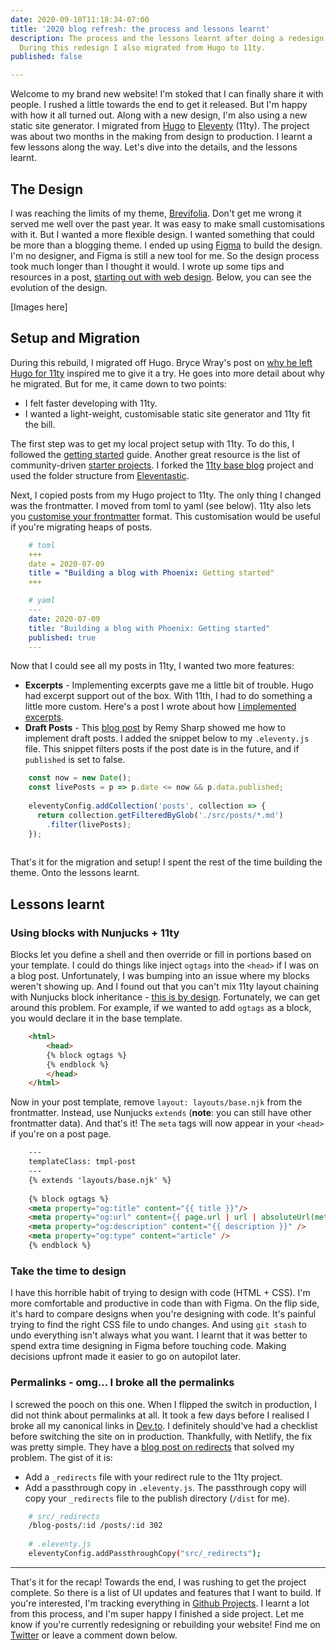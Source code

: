 ```yaml
---
date: 2020-09-10T11:18:34-07:00
title: '2020 blog refresh: the process and lessons learnt'
description: The process and the lessons learnt after doing a redesign of my blog.
  During this redesign I also migrated from Hugo to 11ty.
published: false

---
```

Welcome to my brand new website! I'm stoked that I can finally share it with people. I rushed a little towards the end to get it released. But I'm happy with how it all turned out. Along with a new design, I'm also using a new static site generator. I migrated from [Hugo](https://gohugo.io/) to [Eleventy](https://www.11ty.dev/) (11ty). The project was about two months in the making from design to production. I learnt a few lessons along the way. Let's dive into the details, and the lessons learnt.

## The Design

I was reaching the limits of my theme, [Brevifolia](https://github.com/kendallstrautman/brevifolia-hugo-forestry). Don't get me wrong it served me well over the past year. It was easy to make small customisations with it. But I wanted a more flexible design. I wanted something that could be more than a blogging theme. I ended up using [Figma](https://www.figma.com/) to build the design. I'm no designer, and Figma is still a new tool for me. So the design process took much longer than I thought it would. I wrote up some tips and resources in a post, [starting out with web design](https://www.jonathanyeong.com/posts/tips-for-developers-starting-out-with-web-design/). Below, you can see the evolution of the design.

\[Images here\]

## Setup and Migration

During this rebuild, I migrated off Hugo. Bryce Wray's post on [why he left Hugo for 11ty](https://brycewray.com/posts/2019/09/why-left-hugo-eleventy/) inspired me to give it a try. He goes into more detail about why he migrated. But for me, it came down to two points:

* I felt faster developing with 11ty.
* I wanted a light-weight, customisable static site generator and 11ty fit the bill.

The first step was to get my local project setup with 11ty. To do this, I followed the [getting started](https://www.11ty.dev/docs/getting-started/) guide. Another great resource is the list of community-driven [starter projects](https://www.11ty.dev/docs/starter/). I forked the [11ty base blog](https://github.com/11ty/eleventy-base-blog) project and used the folder structure from [Eleventastic](https://github.com/maxboeck/eleventastic).

Next, I copied posts from my Hugo project to 11ty. The only thing I changed was the frontmatter. I moved from toml to yaml (see below). 11ty also lets you [customise your frontmatter](https://www.11ty.dev/docs/data-frontmatter-customize/) format. This customisation would be useful if you're migrating heaps of posts.

```yaml
    # toml
    +++
    date = 2020-07-09
    title = "Building a blog with Phoenix: Getting started"
    +++

    # yaml
    ---
    date: 2020-07-09
    title: "Building a blog with Phoenix: Getting started"
    published: true
    ---

 ```

Now that I could see all my posts in 11ty, I wanted two more features:

* **Excerpts** - Implementing excerpts gave me a little bit of trouble. Hugo had excerpt support out of the box. With 11th, I had to do something a little more custom. Here's a post I wrote about how [I implemented excerpts](https://www.jonathanyeong.com/posts/excerpts-with-eleventy/).
* **Draft Posts** - This [blog post](https://remysharp.com/2019/06/26/scheduled-and-draft-11ty-posts) by Remy Sharp showed me how to implement draft posts. I added the snippet below to my `.eleventy.js` file. This snippet filters posts if the post date is in the future, and if `published` is set to false.

```javascript
    const now = new Date();
    const livePosts = p => p.date <= now && p.data.published;
    
    eleventyConfig.addCollection('posts', collection => {
      return collection.getFilteredByGlob('./src/posts/*.md')
        .filter(livePosts);
    });
 
```

That's it for the migration and setup! I spent the rest of the time building the theme. Onto the lessons learnt.

## Lessons learnt

### Using blocks with Nunjucks + 11ty

Blocks let you define a shell and then override or fill in portions based on your template. I could do things like inject `ogtags` into the `<head>` if I was on a blog post. Unfortunately, I was bumping into an issue where my blocks weren't showing up. And I found out that you can't mix 11ty layout chaining with Nunjucks block inheritance - [this is by design](https://github.com/11ty/eleventy/issues/834#issuecomment-569474008). Fortunately, we can get around this problem. For example, if we wanted to add `ogtags` as a block, you would declare it in the base template.

```html
    <html>
    	<head>
        {% block ogtags %}
        {% endblock %}
    	</head>
    </html>

```

Now in your post template, remove `layout: layouts/base.njk` from the frontmatter. Instead, use Nunjucks `extends` (**note**: you can still have other frontmatter data). And that's it! The `meta` tags will now appear in your `<head>` if you're on a post page.

```html
    ---
    templateClass: tmpl-post
    ---
    {% extends 'layouts/base.njk' %}
    
    {% block ogtags %}
    <meta property="og:title" content="{{ title }}"/>
    <meta property="og:url" content={{ page.url | url | absoluteUrl(metadata.url) }} />
    <meta property="og:description" content="{{ description }}" />
    <meta property="og:type" content="article" />
    {% endblock %}

```

### Take the time to design

I have this horrible habit of trying to design with code (HTML + CSS). I'm more comfortable and productive in code than with Figma. On the flip side, it's hard to compare designs when you're designing with code. It's painful trying to find the right CSS file to undo changes. And using `git stash` to undo everything isn't always what you want. I learnt that it was better to spend extra time designing in Figma before touching code. Making decisions upfront made it easier to go on autopilot later.

### Permalinks - omg... I broke all the permalinks

I screwed the pooch on this one. When I flipped the switch in production, I did not think about permalinks at all. It took a few days before I realised I broke all my canonical links in [Dev.to](http://dev.to). I definitely should've had a checklist before switching the site on in production. Thankfully, with Netlify, the fix was pretty simple. They have a [blog post on redirects](https://docs.netlify.com/routing/redirects/) that solved my problem. The gist of it is:

* Add a `_redirects` file with your redirect rule to the 11ty project.
* Add a passthrough copy in `.eleventy.js`. The passthrough copy will copy your `_redirects` file to the publish directory (`/dist` for me).

```bash
    # src/_redirects
    /blog-posts/:id /posts/:id 302
    
    # .eleventy.js
    eleventyConfig.addPassthroughCopy("src/_redirects");
```    

***

That's it for the recap! Towards the end, I was rushing to get the project complete. So there is a list of UI updates and features that I want to build. If you're interested, I'm tracking everything in [Github Projects](https://github.com/jonathanyeong/personal-website-2020/projects/1). I learnt a lot from this process, and I'm super happy I finished a side project. Let me know if you're currently redesigning or rebuilding your website! Find me on [Twitter](https://twitter.com/JonoYeong) or leave a comment down below.